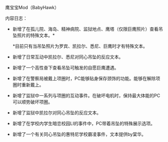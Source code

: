鹰宝宝Mod（BabyHawk）

内容日志：

+ 新增了在孤儿院、海岛、精神病院、监狱地点、鹰塔（仅限巨鹰照片）查看吊坠照片的特殊文本。*

    *目前只有当吊坠照片为罗宾、凯拉尔、悉尼、巨鹰时才有特殊文本。

+ 新增了日常互动中凯拉尔、悉尼对同心吊坠的反应文本。

+ 新增了一个高性奋下查看吊坠可触发的自愿巨鹰遭遇。

+ 新增了在警察局被戴上项圈时，PC能够贴身保存颈饰的功能。能够在解除项圈时重新戴上。

+ 新增了监狱中一系列与项圈的互动事件。在破坏电机时，保持最大体能的PC可以顺势破坏项圈。

+ 新增了监狱中凯拉尔对同心吊坠的反应文本。

+ 新增了在学校内学生暗恋校园LI的事件中，PC带着吊坠的特殊展示选项。

+ 新增了一个有关同心吊坠的惠特尼学校霸凌事件，文本提供by棠华。